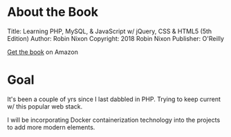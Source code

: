 # About the Book
Title: Learning PHP, MySQL, & JavaScript w/ jQuery, CSS & HTML5 (5th Edition)
Author: Robin Nixon
Copyright: 2018 Robin Nixon
Publisher: O'Reilly

[Get the book](https://www.amazon.com/Learning-PHP-MySQL-JavaScript-Javascript-ebook/dp/B07CZ4W8X2/) on Amazon

# Goal
It's been a couple of yrs since I last dabbled in PHP. Trying to keep current w/ this popular web stack.

I will be incorporating Docker containerization technology into the projects to add more modern elements.
